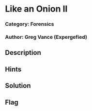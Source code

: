 # Like an Onion II

### Category: Forensics
### Author: Greg Vance (Expergefied)

## Description


## Hints


## Solution


## Flag
